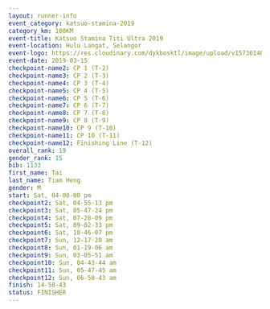 ```yaml
--- 
layout: runner-info 
event_category: katsuo-stamina-2019 
category_km: 100KM 
event-title: Katsuo Stamina Titi Ultra 2019 
event-location: Hulu Langat, Selangor 
event-logo: https://res.cloudinary.com/dykbosktl/image/upload/v1573614825/Logo/Logo_p7ft6n.png 
event-date: 2019-03-15 
checkpoint-name2: CP 1 (T-2) 
checkpoint-name3: CP 2 (T-3) 
checkpoint-name4: CP 3 (T-4) 
checkpoint-name5: CP 4 (T-5) 
checkpoint-name6: CP 5 (T-6) 
checkpoint-name7: CP 6 (T-7) 
checkpoint-name8: CP 7 (T-8) 
checkpoint-name9: CP 8 (T-9) 
checkpoint-name10: CP 9 (T-10) 
checkpoint-name11: CP 10 (T-11) 
checkpoint-name12: Finishing Line (T-12) 
overall_rank: 19
gender_rank: 15
bib: 1133
first_name: Tai
last_name: Tiam Heng
gender: M
start: Sat, 04-00-00 pm
checkpoint2: Sat, 04-55-13 pm
checkpoint3: Sat, 05-47-24 pm
checkpoint4: Sat, 07-28-09 pm
checkpoint5: Sat, 09-02-33 pm
checkpoint6: Sat, 10-46-07 pm
checkpoint7: Sun, 12-17-20 am
checkpoint8: Sun, 01-19-06 am
checkpoint9: Sun, 03-05-51 am
checkpoint10: Sun, 04-43-44 am
checkpoint11: Sun, 05-47-45 am
checkpoint12: Sun, 06-58-43 am
finish: 14-58-43
status: FINISHER
--- 
```

